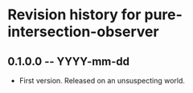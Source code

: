 # Revision history for pure-intersection-observer

## 0.1.0.0 -- YYYY-mm-dd

* First version. Released on an unsuspecting world.
